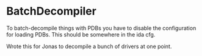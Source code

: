 # BatchDecompiler

To batch-decompile things with PDBs you have to disable the configuration for loading PDBs. This should be somewhere in the ida cfg.

Wrote this for Jonas to decompile a bunch of drivers at one point.